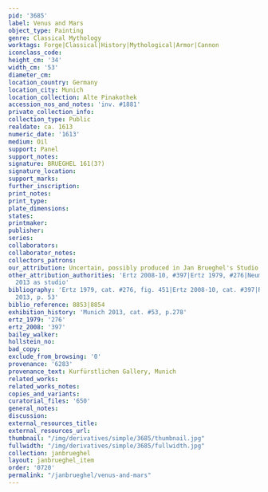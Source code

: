 ```yaml
---
pid: '3685'
label: Venus and Mars
object_type: Painting
genre: Classical Mythology
worktags: Forge|Classical|History|Mythological|Armor|Cannon
iconclass_code:
height_cm: '34'
width_cm: '53'
diameter_cm:
location_country: Germany
location_city: Munich
location_collection: Alte Pinakothek
accession_nos_and_notes: 'inv. #1881'
private_collection_info:
collection_type: Public
realdate: ca. 1613
numeric_date: '1613'
medium: Oil
support: Panel
support_notes:
signature: BRUEGHEL 161(3?)
signature_location:
support_marks:
further_inscription:
print_notes:
print_type:
plate_dimensions:
states:
printmaker:
publisher:
series:
collaborators:
collaborator_notes:
collectors_patrons:
our_attribution: Uncertain, possibly produced in Jan Brueghel's Studio
other_attribution_authorities: 'Ertz 2008-10, #397|Ertz 1979, #276|Neumeister in Munich
  2013 as studio'
bibliography: 'Ertz 1979, cat. #276, fig. 451|Ertz 2008-10, cat. #397|Ruby in Munich
  2013, p. 53'
biblio_reference: 8853|8854
exhibition_history: 'Munich 2013, cat. #53, p.278'
ertz_1979: '276'
ertz_2008: '397'
bailey_walker:
hollstein_no:
bad_copy:
exclude_from_browsing: '0'
provenance: '6283'
provenance_text: Kurfürstlichen Gallery, Munich
related_works:
related_works_notes:
copies_and_variants:
curatorial_files: '650'
general_notes:
discussion:
external_resources_title:
external_resources_url:
thumbnail: "/img/derivatives/simple/3685/thumbnail.jpg"
fullwidth: "/img/derivatives/simple/3685/fullwidth.jpg"
collection: janbrueghel
layout: janbrueghel_item
order: '0720'
permalink: "/janbrueghel/venus-and-mars"
---
```

